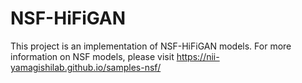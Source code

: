 # NSF-HiFiGAN
This project is an implementation of NSF-HiFiGAN models.
For more information on NSF models, please visit https://nii-yamagishilab.github.io/samples-nsf/

